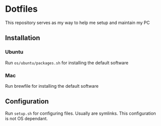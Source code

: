 # Dotfiles
This repository serves as my way to help me setup and maintain my PC

## Installation
### Ubuntu
Run `os/ubuntu/packages.sh` for installing the default software

### Mac
Run brewfile for installing the default software

## Configuration
Run `setup.sh` for configuring files. Usually are symlinks. This configuration is not OS dependant.